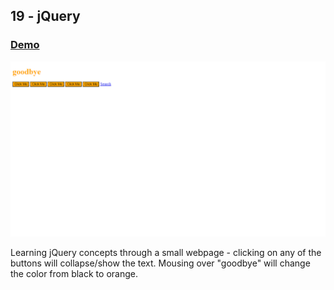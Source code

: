 ## 19 - jQuery

### [Demo](https://jquerypractice.gdbecker.repl.co/)

!["Page"](./Page.png)

Learning jQuery concepts through a small webpage - clicking on any of the buttons will collapse/show the text. Mousing over "goodbye" will change the color from black to orange.
